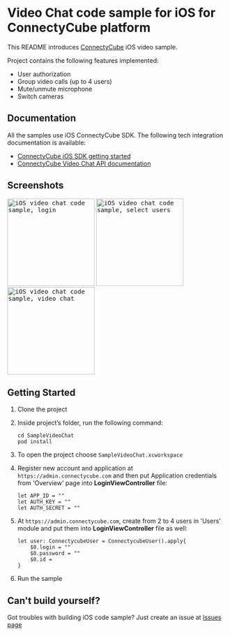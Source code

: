 # Video Chat code sample for iOS for ConnectyCube platform 

This README introduces [ConnectyCube](https://connectycube.com) iOS video sample. 

Project contains the following features implemented:
- User authorization
- Group video calls (up to 4 users)
- Mute/unmute microphone
- Switch cameras

## Documentation

All the samples use iOS ConnectyCube SDK. The following tech integration documentation is available:

- [ConnectyCube iOS SDK getting started](https://developers.connectycube.com/ios/)
- [ConnectyCube Video Chat API documentation](https://developers.connectycube.com/ios/videocalling)

## Screenshots

<kbd><img alt="iOS video chat code sample, login" src="https://developers.connectycube.com/docs/_images/code_samples/ios/ios_codesample_video_login.PNG" width="200" /></kbd> <kbd><img alt="iOS video chat code sample, select users" src="https://developers.connectycube.com/docs/_images/code_samples/ios/ios_codesample_video_select_users.PNG" width="200" /></kbd> <kbd><img alt="iOS video chat code sample, video chat" src="https://developers.connectycube.com/docs/_images/code_samples/ios/ios_codesample_video_video.PNG" width="200" /></kbd>

## Getting Started

1. Clone the project
2. Inside project’s folder, run the following command:

	```
	cd SampleVideoChat
	pod install
	```

3. To open the project choose ```SampleVideoChat.xcworkspace```
4. Register new account and application at `https://admin.connectycube.com` and then put Application credentials from 'Overview' page into **LoginViewController** file:

	```
	let APP_ID = ""  
	let AUTH_KEY = ""
	let AUTH_SECRET = ""
	```

5. At `https://admin.connectycube.com`, create from 2 to 4 users in 'Users' module and put them into	**LoginViewController** file as well:

	```
	let user: ConnectycubeUser = ConnectycubeUser().apply{
	    $0.login = ""
	    $0.password = ""
	    $0.id = 
	}

6. Run the sample

## Can't build yourself?

Got troubles with building iOS code sample? Just create an issue at [Issues page](https://github.com/ConnectyCube/connectycube-ios-samples/issues)
